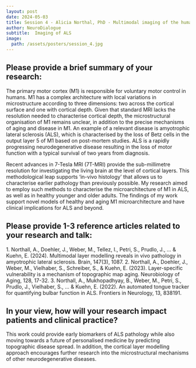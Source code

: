 ```yaml
---
layout: post
date: 2024-05-03
title: Session 4 - Alicia Northal, PhD - Multimodal imaging of the human motor cortex in ALS patients
author: NeuroDialogue
subtitle:  Imaging of ALS
image: 
  path: /assets/posters/session_4.jpg
---
```


<h2> Please provide a brief summary of your research:</h2>
The primary motor cortex (M1) is responsible for voluntary motor control in humans. M1 has a complex architecture with local variations in microstructure according to three dimensions: two across the cortical surface and one with cortical depth. Given that standard MRI lacks the resolution needed to characterise cortical depth, the microstructural organisation of M1 remains unclear, in addition to the precise mechanisms of aging and disease in M1. An example of a relevant disease is amyotrophic lateral sclerosis (ALS), which is characterised by the loss of Betz cells in the output layer 5 of M1 based on post-mortem studies. ALS is a rapidly progressing neurodegenerative disease resulting in the loss of motor function with a typical survival of two years from diagnosis. 

Recent advances in 7-Tesla MRI (7T-MRI) provide the sub-millimetre resolution for investigating the living brain at the level of cortical layers. This methodological leap supports ‘in-vivo histology’ that allows us to characterise earlier pathology than previously possible. My research aimed to employ such methods to characterise the microarchitecture of M1 in ALS, as well as in healthy younger and older adults. The findings of my work support novel models of healthy and aging M1 microarchitecture and have clinical implications for ALS and beyond.

<h2> Please provide 1-3 reference articles related to your research and talk: </h2>
1.	Northall, A., Doehler, J., Weber, M., Tellez, I., Petri, S., Prudlo, J., ... & Kuehn, E. (2024). Multimodal layer modelling reveals in vivo pathology in amyotrophic lateral sclerosis. Brain, 147(3), 1087.
2.	Northall, A., Doehler, J., Weber, M., Vielhaber, S., Schreiber, S., & Kuehn, E. (2023). Layer-specific vulnerability is a mechanism of topographic map aging. Neurobiology of Aging, 128, 17-32.
3.	Northall, A., Mukhopadhyay, B., Weber, M., Petri, S., Prudlo, J., Vielhaber, S., ... & Kuehn, E. (2022). An automated tongue tracker for quantifying bulbar function in ALS. Frontiers in Neurology, 13, 838191.

<h2> In your view, how will your research impact patients and clinical practice? </h2>
This work could provide early biomarkers of ALS pathology while also moving towards a future of personalised medicine by predicting topographic disease spread. In addition, the cortical layer modelling approach encourages further research into the microstructural mechanisms of other neurodegenerative diseases. 
